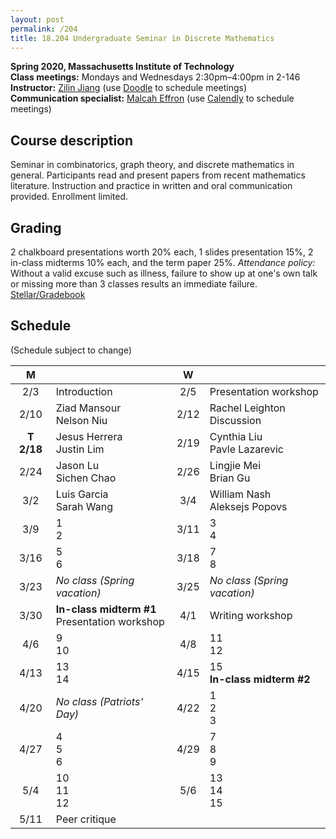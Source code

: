 ```yaml
---
layout: post
permalink: /204
title: 18.204 Undergraduate Seminar in Discrete Mathematics
---
```

**Spring 2020, Massachusetts Institute of Technology**  
**Class meetings:** Mondays and Wednesdays 2:30pm–4:00pm in 2-146  
**Instructor:** [Zilin Jiang](/) (use [Doodle](https://doodle.com/mm/zilinjiang/18-204) to schedule meetings)  
**Communication specialist:** [Malcah Effron](https://cmsw.mit.edu/profile/malcah-effron/) (use [Calendly](https://calendly.com/meffron) to schedule meetings)

## Course description

Seminar in combinatorics, graph theory, and discrete mathematics in general. Participants read and present papers from recent mathematics literature. Instruction and practice in written and oral communication provided. Enrollment limited.

## Grading

2 chalkboard presentations worth 20% each, 1 slides presentation 15%, 2 in-class midterms 10% each, and the term paper 25%.
*Attendance policy:* Without a valid excuse such as illness, failure to show up at one's own talk or missing more than 3 classes results an immediate failure.  
[Stellar/Gradebook](http://stellar.mit.edu/course/18/sp20/18.204/)

## Schedule

(Schedule subject to change)

| M    |   | W    |   |
|:----:|---|:----:|---|
| 2/3 | Introduction | 2/5 | Presentation workshop |
| 2/10 | Ziad Mansour<br>Nelson Niu | 2/12 | Rachel Leighton<br>Discussion |
| **T 2/18** | Jesus Herrera<br>Justin Lim | 2/19 | Cynthia Liu<br>Pavle Lazarevic |
| 2/24 | Jason Lu<br>Sichen Chao | 2/26 | Lingjie Mei<br>Brian Gu |
| 3/2 | Luis Garcia<br>Sarah Wang | 3/4 | William Nash<br>Aleksejs Popovs |
| 3/9 | 1<br>2 | 3/11 | 3<br>4 |
| 3/16 | 5<br>6 | 3/18 | 7<br>8 |
| 3/23 | _No class (Spring vacation)_ | 3/25 | _No class (Spring vacation)_ |
| 3/30 | **In-class midterm #1**<br>Presentation workshop | 4/1 | Writing workshop |
| 4/6  | 9<br>10 | 4/8 | 11<br>12 |
| 4/13 | 13<br>14 | 4/15  | 15<br>**In-class midterm #2** |
| 4/20 | _No class (Patriots' Day)_ | 4/22 | 1<br>2<br>3 |
| 4/27 | 4<br>5<br>6 | 4/29 | 7<br>8<br>9 |
| 5/4 | 10<br>11<br>12 | 5/6 | 13<br>14<br>15 |
| 5/11 | Peer critique |
